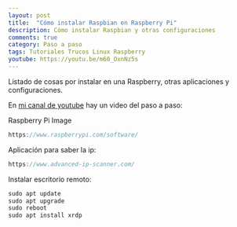 ```yaml
---
layout: post
title:  "Cómo instalar Raspbian en Raspberry Pi"
description: Cómo instalar Raspbian y otras configuraciones
comments: true
category: Paso a paso
tags: Tutoriales Trucos Linux Raspberry
youtube: https://youtu.be/m60_OxnNz5s
---
```

Listado de cosas por instalar en una Raspberry, otras aplicaciones y configuraciones.

En <a target="_blank" href="{{ page.youtube }}">mi canal de youtube</a> hay un video del paso a paso:

Raspberry Pi Image
```csharp
https://www.raspberrypi.com/software/
```

Aplicación para saber la ip: 
```csharp
https://www.advanced-ip-scanner.com/
```

Instalar escritorio remoto: 
```csharp
sudo apt update
sudo apt upgrade
sudo reboot
sudo apt install xrdp
```
